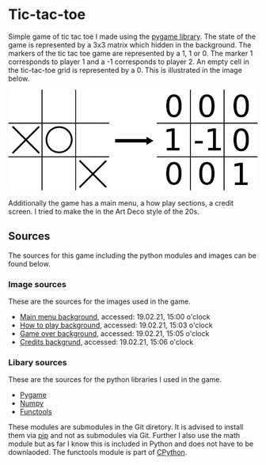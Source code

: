 # Tic-tac-toe
Simple game of tic tac toe I made using the [pygame library](https://www.pygame.org/docs/). The state of the game is represented by a 3x3 matrix which hidden in the background. The markers of the tic tac toe game are represented by a 1, 1 or 0. The marker 1 corresponds to player 1 and a -1 corresponds to player 2. An empty cell in the tic-tac-toe grid is represented by a 0. This is illustrated in the image below. 

![Infor for the image](/images/github_image.png)

Additionally the game has a main menu, a how play sections, a credit screen. I tried to make the in the Art Deco style of the 20s.

## Sources

The sources for this game including the python modules and images can be found below.

### Image sources

These are the sources for the images used in the game.<br>
- [Main menu background](https://wallpapercave.com/wp/wp2468562.jpg), accessed: 19.02.21, 15:00 o'clock <br>
- [How to play background](https://www.amazon.co.uk/Bilderwelten-Non-woven-wallpaper-Landscape-Format/dp/B0842NGV5N), accessed: 19.02.21, 15:03 o'clock <br>
- [Game over background](https://www.miltonandking.com/product/leopard-wallpaper/), accessed: 19.02.21, 15:05 o'clock <br>
- [Credits backgrund](https://www.photomural.com/artdeco.html#/), accessed: 19.02.21, 15:06 o'clock <br>

### Libary sources

These are the sources for the python libraries I used in the game.<br>
- [Pygame](https://github.com/pygame/pygame) <br>
- [Numpy](https://github.com/numpy/numpy) <br>
- [Functools](https://github.com/python/cpython/blob/master/Lib/functools.py)

These modules are submodules in the Git diretory. It is advised to install them via [pip](https://pypi.org/project/pip/) and not as submodules via Git. Further I also use the math module but as far I know this is included in Python and does not have to be downlaoded. The functools module is part of [CPython](https://github.com/python/cpython/).

